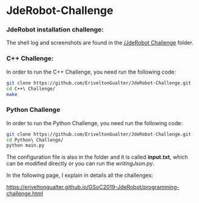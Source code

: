 # JdeRobot-Challenge

### JdeRobot installation challenge:

The shell log and screenshots are found in the [/JdeRobot Challenge](https://github.com/EriveltonGualter/JdeRobot-Challenge/tree/master/JdeRobot%20Challenge) folder.

### C++ Challenge:

In order to run the C++ Challenge, you need run the following code:

```bash
git clone https://github.com/EriveltonGualter/JdeRobot-Challenge.git
cd C++\ Challenge/
make
```

### Python Challenge 

In order to run the Python Challenge, you need run the following code:

```bash
git clone https://github.com/EriveltonGualter/JdeRobot-Challenge.git
cd Python\ Challenge/
python main.py
```
The configuration file is also in the folder and it is called **input.txt**, which can be modified directly or you can run the *writingJson.py*.

In the following page, I explain in details all the challenges:

https://eriveltongualter.github.io/GSoC2019-JdeRobot/programming-challenge.html

